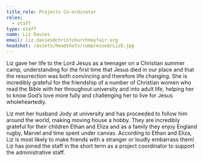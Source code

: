 ```yaml
---
title_role: Projects Co-ordinator
roles:
  - staff
type: staff
name: Liz Davies
email: liz.davies@christchurchmayfair.org
headshot: /assets/headshots/compressed/LizD.jpg
---
```

Liz gave her life to the Lord Jesus as a teenager on a Christian summer camp, understanding for the first time that Jesus died in our place and that the resurrection was both convincing and therefore life changing. She is incredibly grateful for the friendship of a number of Christian women who read the Bible with her throughout university and into adult life, helping her to know God’s love more fully and challenging her to live for Jesus wholeheartedly. 

Liz met her husband Jody at university and has proceeded to follow him around the world, making moving house a hobby. They are incredibly grateful for their children Ethan and Eliza and as a family they enjoy England rugby, Marvel and time spent under canvas. According to Ethan and Eliza, Liz is most likely to make friends with a stranger or loudly embarrass them! Liz has joined the staff in the short term as a project coordinator to support the administrative staff.
